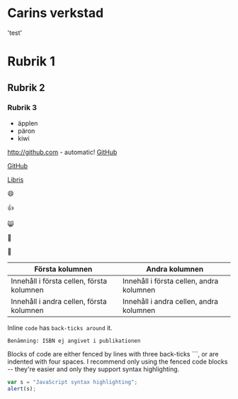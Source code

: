 # Carins verkstad

'test'

# Rubrik 1
## Rubrik 2
### Rubrik 3

* äpplen
* päron
* kiwi

http://github.com - automatic!
[GitHub](http://github.com)


[GitHub](http://github.com)



[Libris](http://libris.kb.se)


 :smile:
 
 :+1:
  
 :smile_cat:
   
 :bus: 
 
:camel:


Första kolumnen | Andra kolumnen
------------ | -------------
Innehåll i första cellen, första kolumnen | Innehåll i första cellen, andra kolumnen
Innehåll i andra cellen, första kolumnen | Innehåll i andra cellen, andra kolumnen


Inline `code` has `back-ticks around` it.

`Benämning: ISBN ej angivet i publikationen`

Blocks of code are either fenced by lines with three back-ticks ```, or are indented with four spaces. I recommend only using the fenced code blocks -- they're easier and only they support syntax highlighting.

```javascript
var s = "JavaScript syntax highlighting";
alert(s);
```
